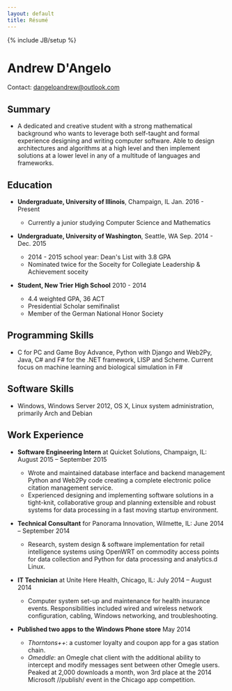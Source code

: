 ```yaml
---
layout: default
title: Résumé
---
```

{% include JB/setup %}

Andrew D'Angelo
===============
	
Contact: [dangeloandrew@outlook.com](mailto:dangeloandrew@outlook.com)

Summary
-------
	
*	A dedicated and creative student with a strong mathematical background who wants to leverage both self-taught and formal experience designing and writing computer software. Able to design architectures and algorithms at a high level and then implement solutions at a lower level in any of a multitude of languages and frameworks.

Education
---------

* **Undergraduate, University of Illinois**, Champaign, IL Jan. 2016 - Present
	-	Currently a junior studying Computer Science and Mathematics

* **Undergraduate, University of Washington**, Seattle, WA Sep. 2014 - Dec. 2015
  * 2014 - 2015 school year: Dean's List with 3.8 GPA
  * Nominated twice for the Soceity for Collegiate Leadership & Achievement soceity
	
*	**Student, New Trier High School** 2010 - 2014

	-	4.4 weighted GPA, 36 ACT
	-	Presidential Scholar semifinalist
	-	Member of the German National Honor Society

Programming Skills
------------------

*	C for PC and Game Boy Advance, Python with Django and Web2Py, Java, C# and F# for the .NET framework, LISP and Scheme. Current focus on machine learning and biological simulation in F#

Software Skills
---------------

*	Windows, Windows Server 2012, OS X, Linux system administration, primarily Arch and Debian

Work Experience
---------------

*	**Software Engineering Intern** at Quicket Solutions, Champaign, IL: August 2015 – September 2015
	-	Wrote and maintained database interface and backend management Python and Web2Py code creating a complete electronic police citation management service.
	- Experienced designing and implementing software solutions in a tight-knit, collaborative group and planning extensible and robust systems for data processing in a fast moving startup environment.

*	**Technical Consultant** for Panorama Innovation, Wilmette, IL: June 2014 – September 2014
	-	Research, system design & software implementation for retail intelligence systems using OpenWRT on commodity access points for data collection and Python for data processing and analytics.d Linux.

*	**IT Technician** at Unite Here Health, Chicago, IL: July 2014 – August 2014
	-	Computer system set-up and maintenance for health insurance events. Responsibilities included wired and wireless network configuration, cabling, Windows networking, and troubleshooting.

*	**Published two apps to the Windows Phone store** May 2014
	-	*Thorntons++*: a customer loyalty and coupon app for a gas station chain.
	-	*Omeddle*: an Omegle chat client with the additional ability to intercept and modify messages sent between other Omegle users. Peaked at 2,000 downloads a month, won 3rd place at the 2014 Microsoft //publish/ event in the Chicago app competition.